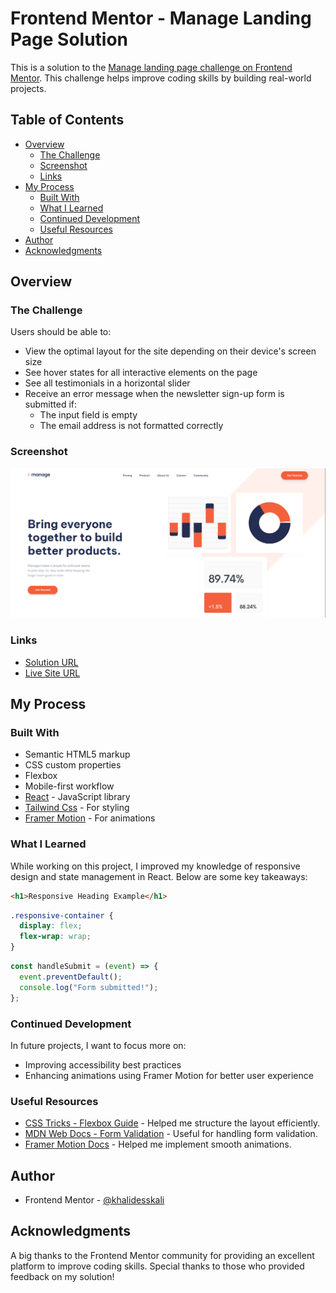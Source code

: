 # Frontend Mentor - Manage Landing Page Solution

This is a solution to the [Manage landing page challenge on Frontend Mentor](https://www.frontendmentor.io/challenges/manage-landing-page-SLXqC6P5). This challenge helps improve coding skills by building real-world projects.

## Table of Contents

- [Overview](#overview)
  - [The Challenge](#the-challenge)
  - [Screenshot](#screenshot)
  - [Links](#links)
- [My Process](#my-process)
  - [Built With](#built-with)
  - [What I Learned](#what-i-learned)
  - [Continued Development](#continued-development)
  - [Useful Resources](#useful-resources)
- [Author](#author)
- [Acknowledgments](#acknowledgments)

## Overview

### The Challenge

Users should be able to:

- View the optimal layout for the site depending on their device's screen size
- See hover states for all interactive elements on the page
- See all testimonials in a horizontal slider
- Receive an error message when the newsletter sign-up form is submitted if:
  - The input field is empty
  - The email address is not formatted correctly

### Screenshot

![Project Screenshot](./src/Screenshot%202025-04-03%20190633.png)

### Links

- [Solution URL](https://your-solution-url.com)
- [Live Site URL](https://your-live-site-url.com)

## My Process

### Built With

- Semantic HTML5 markup
- CSS custom properties
- Flexbox
- Mobile-first workflow
- [React](https://reactjs.org/) - JavaScript library
- [Tailwind Css](https://tailwindcss.com/) - For styling
- [Framer Motion](https://www.framer.com/motion/) - For animations

### What I Learned

While working on this project, I improved my knowledge of responsive design and state management in React. Below are some key takeaways:

```html
<h1>Responsive Heading Example</h1>
```

```css
.responsive-container {
  display: flex;
  flex-wrap: wrap;
}
```

```js
const handleSubmit = (event) => {
  event.preventDefault();
  console.log("Form submitted!");
};
```

### Continued Development

In future projects, I want to focus more on:

- Improving accessibility best practices
- Enhancing animations using Framer Motion for better user experience

### Useful Resources

- [CSS Tricks - Flexbox Guide](https://css-tricks.com/snippets/css/a-guide-to-flexbox/) - Helped me structure the layout efficiently.
- [MDN Web Docs - Form Validation](https://developer.mozilla.org/en-US/docs/Learn/Forms/Form_validation) - Useful for handling form validation.
- [Framer Motion Docs](https://www.framer.com/motion/) - Helped me implement smooth animations.

## Author

- Frontend Mentor - [@khalidesskali](https://www.frontendmentor.io/profile/yourusername)

## Acknowledgments

A big thanks to the Frontend Mentor community for providing an excellent platform to improve coding skills. Special thanks to those who provided feedback on my solution!
